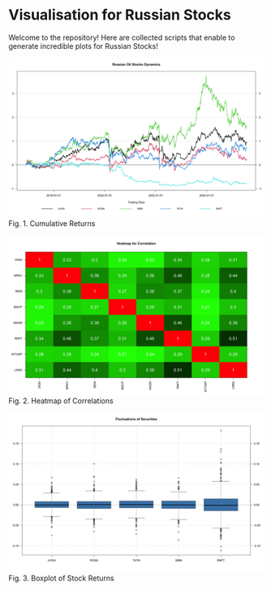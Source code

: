 # Visualisation for Russian Stocks

Welcome to the repository! Here are collected scripts that enable to generate incredible plots for Russian Stocks!

![](https://github.com/vladislavpyatnitskiy/rusviz/blob/main/Plots/Cumulative%20Plot.png?raw=true)
Fig. 1. Cumulative Returns

![](https://github.com/vladislavpyatnitskiy/rusviz/blob/main/Plots/Correlation.png?raw=true)
Fig. 2. Heatmap of Correlations

![](https://github.com/vladislavpyatnitskiy/rusviz/blob/main/Plots/Boxplot.png?raw=true)
Fig. 3. Boxplot of Stock Returns
